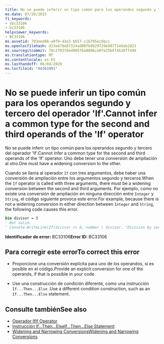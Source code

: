 ```yaml
---
title: No se puede inferir un tipo común para los operandos segundo y tercero del operador 'If'.
ms.date: 07/20/2015
f1_keywords:
- vbc33106
- bc33106
helpviewer_keywords:
- BC33106
ms.assetid: 793eed88-a9f9-43e3-b657-c16795ecbbcc
ms.openlocfilehash: d23e478e87324ad00fb9829729e987714dab2d23
ms.sourcegitcommit: f8c270376ed905f6a8896ce0fe25b4f4b38ff498
ms.translationtype: MT
ms.contentlocale: es-ES
ms.lasthandoff: 06/04/2020
ms.locfileid: "84361091"
---
```

# <a name="cannot-infer-a-common-type-for-the-second-and-third-operands-of-the-if-operator"></a><span data-ttu-id="06e04-102">No se puede inferir un tipo común para los operandos segundo y tercero del operador 'If'.</span><span class="sxs-lookup"><span data-stu-id="06e04-102">Cannot infer a common type for the second and third operands of the 'If' operator</span></span>
<span data-ttu-id="06e04-103">No se puede inferir un tipo común para los operandos segundo y tercero del operador 'If'.</span><span class="sxs-lookup"><span data-stu-id="06e04-103">Cannot infer a common type for the second and third operands of the 'If' operator.</span></span> <span data-ttu-id="06e04-104">Uno debe tener una conversión de ampliación al otro.</span><span class="sxs-lookup"><span data-stu-id="06e04-104">One must have a widening conversion to the other.</span></span>  
  
 <span data-ttu-id="06e04-105">Cuando se llama al operador `If` con tres argumentos, debe haber una conversión de ampliación entre los argumentos segundo y terceros.</span><span class="sxs-lookup"><span data-stu-id="06e04-105">When the `If` operator is called with three arguments, there must be a widening conversion between the second and third arguments.</span></span> <span data-ttu-id="06e04-106">Por ejemplo, como no existe una conversión de ampliación en ninguna dirección entre `Integer` y `String`, el código siguiente provoca este error.</span><span class="sxs-lookup"><span data-stu-id="06e04-106">For example, because there is not a widening conversion in either direction between `Integer` and `String`, the following code causes this error.</span></span>  
  
```vb  
Dim divisor = 3  
' Not valid.  
' Console.WriteLine(If(divisor <> 0, number \ divisor, "Division by zero"))  
```  
  
 <span data-ttu-id="06e04-107">**Identificador de error:** BC33106</span><span class="sxs-lookup"><span data-stu-id="06e04-107">**Error ID:** BC33106</span></span>  
  
## <a name="to-correct-this-error"></a><span data-ttu-id="06e04-108">Para corregir este error</span><span class="sxs-lookup"><span data-stu-id="06e04-108">To correct this error</span></span>  
  
- <span data-ttu-id="06e04-109">Proporcione una conversión explícita para uno de los operandos, si es posible en el código.</span><span class="sxs-lookup"><span data-stu-id="06e04-109">Provide an explicit conversion for one of the operands, if that is possible in your code.</span></span>  
  
- <span data-ttu-id="06e04-110">Use una construcción de condición diferente, como una instrucción `If...Then...Else` .</span><span class="sxs-lookup"><span data-stu-id="06e04-110">Use a different condition construction, such as an `If...Then...Else` statement.</span></span>  
  
## <a name="see-also"></a><span data-ttu-id="06e04-111">Consulte también</span><span class="sxs-lookup"><span data-stu-id="06e04-111">See also</span></span>

- [<span data-ttu-id="06e04-112">Operador If</span><span class="sxs-lookup"><span data-stu-id="06e04-112">If Operator</span></span>](../language-reference/operators/if-operator.md)
- [<span data-ttu-id="06e04-113">Instrucción If...Then...Else</span><span class="sxs-lookup"><span data-stu-id="06e04-113">If...Then...Else Statement</span></span>](../language-reference/statements/if-then-else-statement.md)
- [<span data-ttu-id="06e04-114">Widening and Narrowing Conversions</span><span class="sxs-lookup"><span data-stu-id="06e04-114">Widening and Narrowing Conversions</span></span>](../programming-guide/language-features/data-types/widening-and-narrowing-conversions.md)
